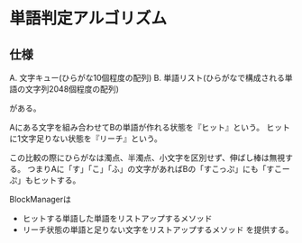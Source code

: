 # 単語判定アルゴリズム

## 仕様

A. 文字キュー(ひらがな10個程度の配列)
B. 単語リスト(ひらがなで構成される単語の文字列2048個程度の配列)

がある。

Aにある文字を組み合わせてBの単語が作れる状態を『ヒット』という。
ヒットに1文字足りない状態を『リーチ』という。

この比較の際にひらがなは濁点、半濁点、小文字を区別せず、伸ばし棒は無視する。
つまりAに「す」「こ」「ふ」の文字があればBの「すこっぷ」にも「すこーぷ」もヒットする。

BlockManagerは
* ヒットする単語した単語をリストアップするメソッド
* リーチ状態の単語と足りない文字をリストアップするメソッド
を提供する。

